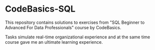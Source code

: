 # CodeBasics-SQL
This repository contains solutions to exercises from "SQL Beginner to Advanced For Data Professionals" course by CodeBasics. 

Tasks simulate real-time organizational experience and at the same time course gave me an ultimate learning experience.
